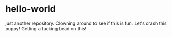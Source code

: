 # hello-world
just another repository.
Clowning around to see if this is fun.
Let's crash this puppy!
Getting a fucking bead on this!
